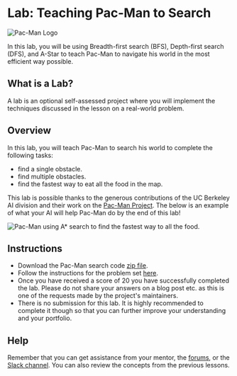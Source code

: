 # Lab: Teaching Pac-Man to Search

![][pac-man-logo-jpg]

In this lab, you will be using Breadth-first search (BFS), Depth-first search (DFS), and A-Star to teach Pac-Man to navigate his world in the most efficient way possible.

## What is a Lab?
A lab is an optional self-assessed project where you will implement the techniques discussed in the lesson on a real-world problem.

## Overview
In this lab, you will teach Pac-Man to search his world to complete the following tasks:

- find a single obstacle.
- find multiple obstacles.
- find the fastest way to eat all the food in the map.

This lab is possible thanks to the generous contributions of the UC Berkeley AI division and their work on the [Pac-Man Project][pac-man-project]. The below is an example of what your AI will help Pac-Man do by the end of this lab!

![][pac-man-a-star-gif]

## Instructions
- Download the Pac-Man search code [zip file][pac-man-search-code].
- Follow the instructions for the problem set [here][pac-man-project-search].
- Once you have received a score of 20 you have successfully completed the lab. Please do not share your answers on a blog post etc. as this is one of the requests made by the project's maintainers.
- There is no submission for this lab. It is highly recommended to complete it though so that you can further improve your understanding and your portfolio.

## Help
Remember that you can get assistance from your mentor, the [forums][udacity-forums], or the [Slack channel][udacity-aind-slack]. You can also review the concepts from the previous lessons.

[//]: # (Links to pages)
[pac-man-project]: http://inst.eecs.berkeley.edu/~cs188/pacman/project_overview.html "Pac-Man Project"
[pac-man-project-search]: https://inst.eecs.berkeley.edu/~cs188/fa10/projects/search/search.html
[udacity-forums]: https://discussions.udacity.com/
[udacity-aind-slack]: https://ai-nd.slack.com/

[//]: # (Links to assets)
[pac-man-logo-jpg]: https://d17h27t6h515a5.cloudfront.net/topher/2017/January/586c50e0_pacman/pacman.jpg "Pac-Man Logo"
[pac-man-a-star-gif]: https://d17h27t6h515a5.cloudfront.net/topher/2017/January/586c6e63_pacman/pacman.gif "Pac-Man using A* search to find the fastest way to all the food."

[//]: # (Links to resources)
[pac-man-search-code]: https://d17h27t6h515a5.cloudfront.net/topher/2017/January/587da420_pacman/pacman.zip
